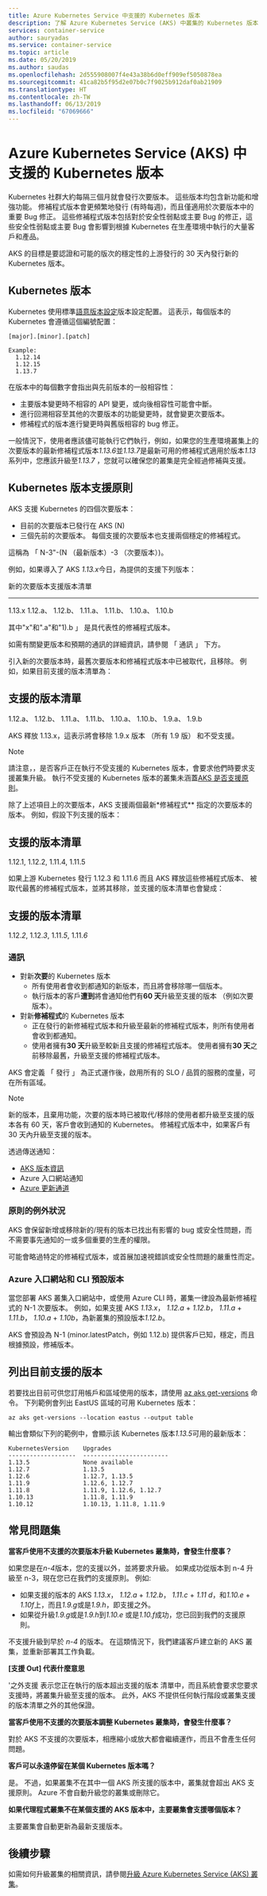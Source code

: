 ```yaml
---
title: Azure Kubernetes Service 中支援的 Kubernetes 版本
description: 了解 Azure Kubernetes Service (AKS) 中叢集的 Kubernetes 版本支援原則和生命週期
services: container-service
author: sauryadas
ms.service: container-service
ms.topic: article
ms.date: 05/20/2019
ms.author: saudas
ms.openlocfilehash: 2d555908007f4e43a38b6d0eff909ef5050878ea
ms.sourcegitcommit: 41ca82b5f95d2e07b0c7f9025b912daf0ab21909
ms.translationtype: HT
ms.contentlocale: zh-TW
ms.lasthandoff: 06/13/2019
ms.locfileid: "67069666"
---
```

# <a name="supported-kubernetes-versions-in-azure-kubernetes-service-aks"></a>Azure Kubernetes Service (AKS) 中支援的 Kubernetes 版本

Kubernetes 社群大約每隔三個月就會發行次要版本。 這些版本均包含新功能和增強功能。 修補程式版本會更頻繁地發行 (有時每週)，而且僅適用於次要版本中的重要 Bug 修正。 這些修補程式版本包括對於安全性弱點或主要 Bug 的修正，這些安全性弱點或主要 Bug 會影響到根據 Kubernetes 在生產環境中執行的大量客戶和產品。

AKS 的目標是要認證和可能的版次的穩定性的上游發行的 30 天內發行新的 Kubernetes 版本。

## <a name="kubernetes-versions"></a>Kubernetes 版本

Kubernetes 使用標準[語意版本設定](https://semver.org/)版本設定配置。 這表示，每個版本的 Kubernetes 會遵循這個編號配置：

```
[major].[minor].[patch]

Example:
  1.12.14
  1.12.15
  1.13.7
```

在版本中的每個數字會指出與先前版本的一般相容性：

* 主要版本變更時不相容的 API 變更，或向後相容性可能會中斷。
* 進行回溯相容至其他的次要版本的功能變更時，就會變更次要版本。
* 修補程式的版本進行變更時與舊版相容的 bug 修正。

一般情況下，使用者應該儘可能執行它們執行，例如，如果您的生產環境叢集上的次要版本的最新修補程式版本*1.13.6*並*1.13.7*是最新可用的修補程式適用於版本*1.13*系列中，您應該升級至*1.13.7* ，您就可以確保您的叢集是完全經過修補與支援。

## <a name="kubernetes-version-support-policy"></a>Kubernetes 版本支援原則

AKS 支援 Kubernetes 的四個次要版本：

* 目前的次要版本已發行在 AKS (N)
* 三個先前的次要版本。 每個支援的次要版本也支援兩個穩定的修補程式。

這稱為 「 N-3"-(N （最新版本）-3 （次要版本）)。

例如，如果導入了 AKS *1.13.x*今日，為提供的支援下列版本：

新的次要版本支援版本清單
-----------------        ----------------------
1.13.x 1.12.a、 1.12.b、 1.11.a、 1.11.b、 1.10.a、 1.10.b

其中"x"和".a"和"1).b 」 是具代表性的修補程式版本。

如需有關變更版本和預期的通訊的詳細資訊，請參閱 「 通訊 」 下方。

引入新的次要版本時，最舊次要版本和修補程式版本中已被取代，且移除。 例如，如果目前支援的版本清單為：

<a name="supported-version-list"></a>支援的版本清單
----------------------
1.12.a、 1.12.b、 1.11.a、 1.11.b、 1.10.a、 1.10.b、 1.9.a、 1.9.b

AKS 釋放 1.13.x，這表示將會移除 1.9.x 版本 （所有 1.9 版） 和不受支援。

> [!NOTE]
> 請注意，，是否客戶正在執行不受支援的 Kubernetes 版本，會要求他們時要求支援叢集升級。 執行不受支援的 Kubernetes 版本的叢集未涵蓋[AKS 是否支援原則](https://docs.microsoft.com/azure/aks/support-policies)。


除了上述項目上的次要版本，AKS 支援兩個最新*修補程式** 指定的次要版本的版本。 例如，假設下列支援的版本：

<a name="supported-version-list"></a>支援的版本清單
----------------------
1.12.1, 1.12.2, 1.11.4, 1.11.5

如果上游 Kubernetes 發行 1.12.3 和 1.11.6 而且 AKS 釋放這些修補程式版本、 被取代最舊的修補程式版本，並將其移除，並支援的版本清單也會變成：

<a name="supported-version-list"></a>支援的版本清單
----------------------
1.12.*2*, 1.12.*3*, 1.11.*5*, 1.11.*6*

### <a name="communications"></a>通訊

* 對新**次要**的 Kubernetes 版本
  * 所有使用者會收到都通知的新版本，而且將會移除哪一個版本。
  * 執行版本的客戶**遭到**將會通知他們有**60 天**升級至支援的版本 （例如次要版本）。
* 對新**修補程式**的 Kubernetes 版本
  * 正在發行的新修補程式版本和升級至最新的修補程式版本，則所有使用者會收到都通知。
  * 使用者擁有**30 天**升級至較新且支援的修補程式版本。 使用者擁有**30 天**之前移除最舊，升級至支援的修補程式版本。

AKS 會定義 「 發行 」 為正式運作後，啟用所有的 SLO / 品質的服務的度量，可在所有區域。

> [!NOTE]
> 新的版本，且棄用功能，次要的版本時已被取代/移除的使用者都升級至支援的版本各有 60 天，客戶會收到通知的 Kubernetes。 修補程式版本中，如果客戶有 30 天內升級至支援的版本。

透過傳送通知：

* [AKS 版本資訊](https://aka.ms/aks/releasenotes)
* Azure 入口網站通知
* [Azure 更新通道][azure-update-channel]

### <a name="policy-exceptions"></a>原則的例外狀況

AKS 會保留新增或移除新的/現有的版本已找出有影響的 bug 或安全性問題，而不需要事先通知的一或多個重要的生產的權限。

可能會略過特定的修補程式版本，或首展加速視錯誤或安全性問題的嚴重性而定。

### <a name="azure-portal-and-cli-default-versions"></a>Azure 入口網站和 CLI 預設版本

當您部署 AKS 叢集入口網站中，或使用 Azure CLI 時，叢集一律設為最新修補程式的 N-1 次要版本。 例如，如果支援 AKS *1.13.x*， *1.12.a* + *1.12.b*， *1.11.a*  +  *1.11.b*， *1.10.a* + *1.10b*，為新叢集的預設版本*1.12.b*。

AKS 會預設為 N-1 (minor.latestPatch，例如 1.12.b) 提供客戶已知，穩定，而且根據預設，修補版本。

## <a name="list-currently-supported-versions"></a>列出目前支援的版本

若要找出目前可供您訂用帳戶和區域使用的版本，請使用 [az aks get-versions][az-aks-get-versions] 命令。 下列範例會列出 EastUS  區域的可用 Kubernetes 版本：

```azurecli-interactive
az aks get-versions --location eastus --output table
```

輸出會類似下列的範例中，會顯示該 Kubernetes 版本*1.13.5*可用的最新版本：

```
KubernetesVersion    Upgrades
-------------------  ------------------------
1.13.5               None available
1.12.7               1.13.5
1.12.6               1.12.7, 1.13.5
1.11.9               1.12.6, 1.12.7
1.11.8               1.11.9, 1.12.6, 1.12.7
1.10.13              1.11.8, 1.11.9
1.10.12              1.10.13, 1.11.8, 1.11.9
```

## <a name="faq"></a>常見問題集

**當客戶使用不支援的次要版本升級 Kubernetes 叢集時，會發生什麼事？**

如果您是在*n-4*版本，您的支援以外，並將要求升級。 如果成功從版本到 n-4 升級至 n-3，現在您已在我們的支援原則。 例如:

- 如果支援的版本的 AKS *1.13.x*， *1.12.a* + *1.12.b*， *1.11.c*  +  *1.11 d*，和*1.10.e* + *1.10f*上，而且*1.9.g*或是*1.9.h*，即支援之外。
- 如果從升級*1.9.g*或是*1.9.h*到*1.10.e* 或是*1.10.f*成功，您已回到我們的支援原則。

不支援升級到早於 *n-4* 的版本。 在這類情況下，我們建議客戶建立新的 AKS 叢集，並重新部署其工作負載。

**[支援 Out] 代表什麼意思**

'之外支援 表示您正在執行的版本超出支援的版本 清單中，而且系統會要求您要求支援時，將叢集升級至支援的版本。 此外，AKS 不提供任何執行階段或叢集支援的版本清單之外的其他保證。

**當客戶使用不支援的次要版本調整 Kubernetes 叢集時，會發生什麼事？**

對於 AKS 不支援的次要版本，相應縮小或放大都會繼續運作，而且不會產生任何問題。

**客戶可以永遠停留在某個 Kubernetes 版本嗎？**

是。 不過，如果叢集不在其中一個 AKS 所支援的版本中，叢集就會超出 AKS 支援原則。 Azure 不會自動升級您的叢集或刪除它。

**如果代理程式叢集不在某個支援的 AKS 版本中，主要叢集會支援哪個版本？**

主要叢集會自動更新為最新支援版本。

## <a name="next-steps"></a>後續步驟

如需如何升級叢集的相關資訊，請參閱[升級 Azure Kubernetes Service (AKS) 叢集][aks-upgrade]。

<!-- LINKS - External -->
[aks-engine]: https://github.com/Azure/aks-engine
[azure-update-channel]: https://azure.microsoft.com/updates/?product=kubernetes-service

<!-- LINKS - Internal -->
[aks-upgrade]: upgrade-cluster.md
[az-aks-get-versions]: /cli/azure/aks#az-aks-get-versions
